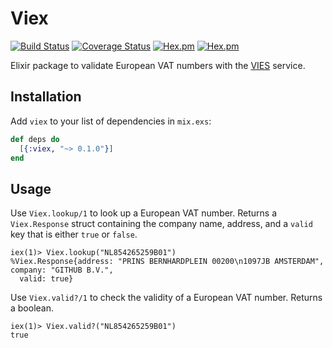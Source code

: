 # Viex

[![Build Status](https://semaphoreci.com/api/v1/marceldegraaf/viex/branches/master/shields_badge.svg)](https://semaphoreci.com/marceldegraaf/viex)
[![Coverage Status](https://coveralls.io/repos/github/marceldegraaf/viex/badge.svg?branch=master)](https://coveralls.io/github/marceldegraaf/viex?branch=master)
[![Hex.pm](https://img.shields.io/hexpm/v/viex.svg)](https://hex.pm/packages/viex)
[![Hex.pm](https://img.shields.io/hexpm/l/viex.svg)](https://hex.pm/packages/viex)

Elixir package to validate European VAT numbers with the
[VIES](http://ec.europa.eu/taxation_customs/vies/) service.

## Installation

Add `viex` to your list of dependencies in `mix.exs`:

```elixir
def deps do
  [{:viex, "~> 0.1.0"}]
end
```

## Usage

Use `Viex.lookup/1` to look up a European VAT number. Returns a `Viex.Response`
struct containing the company name, address, and a `valid` key that is either
`true` or `false`.

    iex(1)> Viex.lookup("NL854265259B01")
    %Viex.Response{address: "PRINS BERNHARDPLEIN 00200\n1097JB AMSTERDAM", company: "GITHUB B.V.",
      valid: true}

Use `Viex.valid?/1` to check the validity of a European VAT number. Returns a
boolean.

    iex(1)> Viex.valid?("NL854265259B01")
    true
